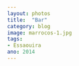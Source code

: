 ```yaml
---
layout: photos
title:  "Bar"
category: blog
image: marrocos-1.jpg
tags:
- Essaouira
ano: 2014
---
```




